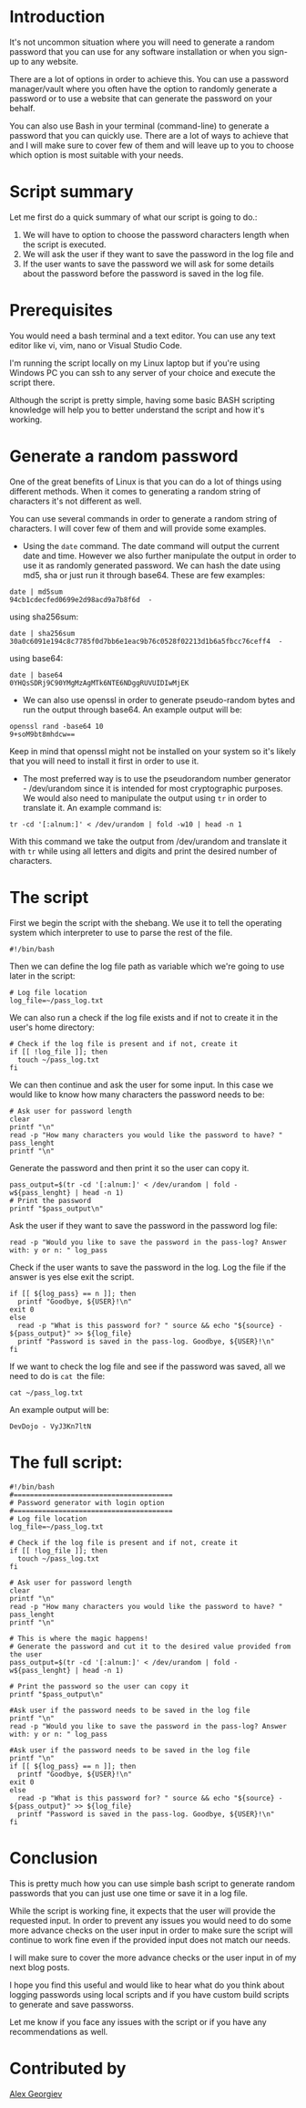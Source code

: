 # Introduction
It's not uncommon situation where you will need to generate a random password that you can use for any software installation or when you sign-up to any website.

There are a lot of options in order to achieve this. You can use a password manager/vault where you often have the option to randomly generate a password or to use a website that can generate the password on your behalf.

You can also use Bash in your terminal (command-line) to generate a password that you can quickly use. There are a lot of ways to achieve that and I will make sure to cover few of them and will leave up to you to choose which option is most suitable with your needs.

# Script summary

Let me first do a quick summary of what our script is going to do.:

1. We will have to option to choose the password characters length when the script is executed.
2. We will ask the user if they want to save the password in the log file and 
3. If the user wants to save the password we will ask for some details about the password before the password is saved in the log file.

# Prerequisites

You would need a bash terminal and a text editor. You can use any text editor like vi, vim, nano or Visual Studio Code.

I'm running the script locally on my Linux laptop but if you're using Windows PC you can ssh to any server of your choice and execute the script there.

Although the script is pretty simple, having some basic BASH scripting knowledge will help you to better understand the script and how it's working.

# Generate a random password
One of the great benefits of Linux is that you can do a lot of things using different methods. When it comes to generating a random string of characters it's not different as well.

You can use several commands in order to generate a random string of characters. I will cover few of them and will provide some examples.

- Using the ```date``` command.
The date command will output the current date and time. However we also further manipulate the output in order to use it as randomly generated password. We can hash the date using md5, sha or just run it through base64. These are few examples:

```
date | md5sum
94cb1cdecfed0699e2d98acd9a7b8f6d  -
```
using sha256sum:

```
date | sha256sum
30a0c6091e194c8c7785f0d7bb6e1eac9b76c0528f02213d1b6a5fbcc76ceff4  -
```
using base64:
```
date | base64
0YHQsSDRj9C90YMgMzAgMTk6NTE6NDggRUVUIDIwMjEK
```

- We can also use openssl in order to generate pseudo-random bytes and run the output through base64. An example output will be:
```
openssl rand -base64 10
9+soM9bt8mhdcw==
```
Keep in mind that openssl might not be installed on your system so it's likely that you will need to install it first in order to use it.

- The most preferred way is to use the pseudorandom number generator - /dev/urandom
since it is intended for most cryptographic purposes. We would also need to manipulate the output using ```tr``` in order to translate it. An example command is:

```
tr -cd '[:alnum:]' < /dev/urandom | fold -w10 | head -n 1
```
With this command we take the output from /dev/urandom and translate it with ```tr``` while using all letters and digits and print the desired number of characters.

# The script
First we begin the script with the shebang. We use it to tell the operating system which interpreter to use to parse the rest of the file.
```
#!/bin/bash
```
Then we can define the log file path as variable which we're going to use later in the script:

```
# Log file location
log_file=~/pass_log.txt
```
We can also run a check if the log file exists and if not to create it in the user's home directory:

```
# Check if the log file is present and if not, create it
if [[ !log_file ]]; then
  touch ~/pass_log.txt
fi
```
We can then continue and ask the user for some input. In this case we would like to know how many characters the password needs to be:

```
# Ask user for password length
clear
printf "\n"
read -p "How many characters you would like the password to have? " pass_lenght
printf "\n"
``` 
Generate the password and then print it so the user can copy it.
```
pass_output=$(tr -cd '[:alnum:]' < /dev/urandom | fold -w${pass_lenght} | head -n 1)
# Print the password
printf "$pass_output\n"
```
Ask the user if they want to save the password in the password log file:
```
read -p "Would you like to save the password in the pass-log? Answer with: y or n: " log_pass
```
Check if the user wants to save the password in the log. Log the file if the answer is yes else exit the script.
```
if [[ ${log_pass} == n ]]; then
  printf "Goodbye, ${USER}!\n"
exit 0
else
  read -p "What is this password for? " source && echo "${source} - ${pass_output}" >> ${log_file}
  printf "Password is saved in the pass-log. Goodbye, ${USER}!\n"
fi
```
If we want to check the log file and see if the password was saved, all we need to do is ```cat ```the file:
```
cat ~/pass_log.txt
```
An example output will be:

```
DevDojo - VyJ3Kn7ltN
```

# The full script:
```
#!/bin/bash
#=======================================                                                             
# Password generator with login option
#=======================================                                                      
# Log file location
log_file=~/pass_log.txt

# Check if the log file is present and if not, create it
if [[ !log_file ]]; then
  touch ~/pass_log.txt
fi

# Ask user for password length
clear
printf "\n"
read -p "How many characters you would like the password to have? " pass_lenght
printf "\n"

# This is where the magic happens!
# Generate the password and cut it to the desired value provided from the user
pass_output=$(tr -cd '[:alnum:]' < /dev/urandom | fold -w${pass_lenght} | head -n 1)

# Print the password so the user can copy it
printf "$pass_output\n"

#Ask user if the password needs to be saved in the log file
printf "\n"
read -p "Would you like to save the password in the pass-log? Answer with: y or n: " log_pass

#Ask user if the password needs to be saved in the log file
printf "\n"
if [[ ${log_pass} == n ]]; then
  printf "Goodbye, ${USER}!\n"
exit 0
else
  read -p "What is this password for? " source && echo "${source} - ${pass_output}" >> ${log_file}
  printf "Password is saved in the pass-log. Goodbye, ${USER}!\n"
fi
```

# Conclusion
This is pretty much how you can use simple bash script to generate random passwords that you can just use one time or save it in a log file. 

While the script is working fine, it expects that the user will provide the requested input.  In order to prevent any issues you would need to do some more advance checks on the user input in order to make sure the script will continue to work fine even if the provided input does not match our needs.

I will make sure to cover the more advance checks or the user input in of my next blog posts.

I hope you find this useful and would like to hear what do you think about logging passwords using local scripts and if you have custom build scripts to generate and save passworss.

Let me know if you face any issues with the script or if you have any recommendations as well.

# Contributed by
[Alex Georgiev](https://twitter.com/alexgeorgiev17)
